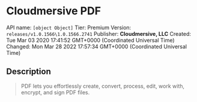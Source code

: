 # Cloudmersive PDF
API name: `[object Object]`
Tier: Premium
Version: `releases/v1.0.1566\1.0.1566.2741`
Publisher: **Cloudmersive, LLC**
Created: Tue Mar 03 2020 17:41:52 GMT+0000 (Coordinated Universal Time)
Changed: Mon Mar 28 2022 17:57:34 GMT+0000 (Coordinated Universal Time)

## Description
> PDF lets you effortlessly create, convert, process, edit, work with, encrypt, and sign PDF files.
